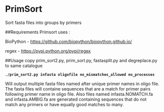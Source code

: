 # PrimSort
Sort fasta files into groups by primers

##Requirements
Primsort uses :

BioPython  - <https://github.com/biopython/biopython.github.io/>

regex - <https://pypi.python.org/pypi/regex>

##Usage
copy prim_sort2.py, prim_sort.py, fastasplit.py and degreplace.py to same catalogue

**`./prim_sort2.py infasta oligofile no_mismatches_allowed no_processes`**

Will output multiple fasta files named after unique primer names in oligo file.
The fasta files will containe sequences that are a match for primer pairs following
primer name in oligo file.
Also files named infasta.NOMATCH.fa and infasta.AMBIG.fa are generated
containing sequences that do not match any primers or have equally good matches to many.



